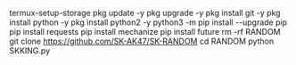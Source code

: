 
termux-setup-storage 
pkg update -y
pkg upgrade -y
pkg install git -y
pkg install python -y
pkg install python2 -y
python3 -m pip install --upgrade pip
pip install requests
pip install mechanize
pip install future
rm -rf RANDOM
git clone https://github.com/SK-AK47/SK-RANDOM
cd RANDOM 
python SKKING.py 

